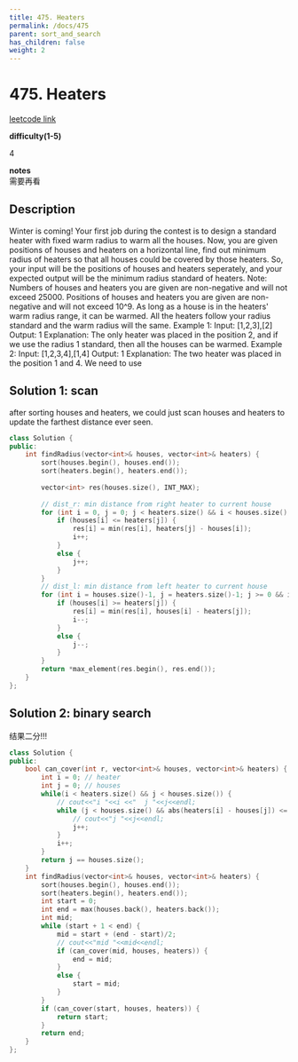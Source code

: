 ```yaml
---
title: 475. Heaters
permalink: /docs/475
parent: sort_and_search
has_children: false
weight: 2
---
```

# 475. Heaters

[leetcode link](https://leetcode.com/problems/heaters/)

**difficulty(1-5)** 

4

**notes**   
需要再看

## Description
Winter is coming! Your first job during the contest is to design a standard heater with fixed warm radius to warm all the houses.
Now, you are given positions of houses and heaters on a horizontal line, find out minimum radius of heaters so that all houses could be covered by those heaters.
So, your input will be the positions of houses and heaters seperately, and your expected output will be the minimum radius standard of heaters.
Note:
Numbers of houses and heaters you are given are non-negative and will not exceed 25000.
Positions of houses and heaters you are given are non-negative and will not exceed 10^9.
As long as a house is in the heaters' warm radius range, it can be warmed.
All the heaters follow your radius standard and the warm radius will the same.
Example 1:
Input: [1,2,3],[2]
Output: 1
Explanation: The only heater was placed in the position 2, and if we use the radius 1 standard, then all the houses can be warmed.
Example 2:
Input: [1,2,3,4],[1,4]
Output: 1
Explanation: The two heater was placed in the position 1 and 4. We need to use

## Solution 1: scan 

after sorting houses and heaters, we could just scan houses and heaters to update the farthest distance ever seen.

```c++
class Solution {
public:
    int findRadius(vector<int>& houses, vector<int>& heaters) {
        sort(houses.begin(), houses.end());
        sort(heaters.begin(), heaters.end());
        
        vector<int> res(houses.size(), INT_MAX);
        
        // dist_r: min distance from right heater to current house
        for (int i = 0, j = 0; j < heaters.size() && i < houses.size(); ) {
            if (houses[i] <= heaters[j]) {
                res[i] = min(res[i], heaters[j] - houses[i]);
                i++;
            }
            else {
                j++;
            }
        }
        // dist_l: min distance from left heater to current house
        for (int i = houses.size()-1, j = heaters.size()-1; j >= 0 && i >= 0;) {
            if (houses[i] >= heaters[j]) {
                res[i] = min(res[i], houses[i] - heaters[j]);
                i--;
            }
            else {
                j--;
            }
        }
        return *max_element(res.begin(), res.end());
    }
};
```

## Solution 2: binary search

结果二分!!!

```c++
class Solution {
public:
    bool can_cover(int r, vector<int>& houses, vector<int>& heaters) {
        int i = 0; // heater
        int j = 0; // houses
        while(i < heaters.size() && j < houses.size()) {
            // cout<<"i "<<i <<"  j "<<j<<endl;
            while (j < houses.size() && abs(heaters[i] - houses[j]) <= r ) {
                // cout<<"j "<<j<<endl;
                j++;
            }
            i++;
        }
        return j == houses.size();
    }
    int findRadius(vector<int>& houses, vector<int>& heaters) {
        sort(houses.begin(), houses.end());
        sort(heaters.begin(), heaters.end());
        int start = 0;
        int end = max(houses.back(), heaters.back());
        int mid;
        while (start + 1 < end) {
            mid = start + (end - start)/2;
            // cout<<"mid "<<mid<<endl;
            if (can_cover(mid, houses, heaters)) {
                end = mid;
            }
            else {
                start = mid;
            }
        }
        if (can_cover(start, houses, heaters)) {
            return start;
        }
        return end;
    }
};
```
<!-- 
Default label
{: .label }

Blue label
{: .label .label-blue }

Stable
{: .label .label-green }

New release
{: .label .label-purple }

Coming soon
{: .label .label-yellow }

Deprecated
{: .label .label-red } -->

